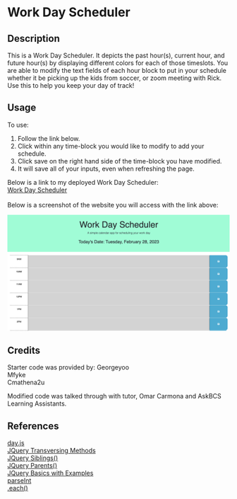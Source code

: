 # Work Day Scheduler

## Description
This is a Work Day Scheduler. It depicts the past hour(s), current hour, and future hour(s) by displaying different colors for each of those timeslots. You are able to modify the text fields of each hour block to put in your schedule whether it be picking up the kids from soccer, or zoom meeting with Rick. Use this to help you keep your day of track!

## Usage
To use: <br>
1. Follow the link below. <br>
2. Click within any time-block you would like to modify to add your schedule. <br>
3. Click save on the right hand side of the time-block you have modified. <br>
4. It will save all of your inputs, even when refreshing the page. <br>

Below is a link to my deployed Work Day Scheduler: <br>
<a href="https://hflora2010.github.io/Work-Day-Scheduler/">Work Day Scheduler</a>
<br>
<br>
Below is a screenshot of the website you will access with the link above:

![Alt text](./assets/css/images/Work-Day-Scheduler%20Screen%20Shot%202023-02-28%20at%2010.04.19%20PM.png "Screen-Shot")

## Credits

Starter code was provided by: 
Georgeyoo<br>
Mfyke<br>
Cmathena2u

Modified code was talked through with tutor, Omar Carmona and AskBCS Learning Assistants.

## References
<a href="https://day.js.org/docs/en/display/format">day.js</a><br>
<a href="https://www.w3schools.com/jquery/jquery_ref_traversing.asp"> JQuery Transversing Methods</a><br>
<a href="https://www.w3schools.com/jquery/traversing_siblings.asp">JQuery Siblings()</a><br>
<a href="https://www.w3schools.com/jquery/traversing_parents.asp">JQuery Parents()</a><br>
<a href="https://www.coderscampus.com/complete-beginners-guide-jquery/">JQuery Basics with Examples</a><br>
<a href="https://developer.mozilla.org/en-US/docs/Web/JavaScript/Reference/Global_Objects/parseInt">parseInt</a><br>
<a href="https://api.jquery.com/each/">.each()</a>